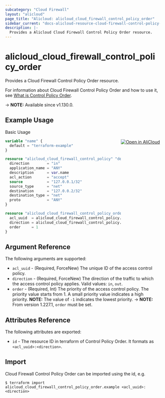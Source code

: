 ```yaml
---
subcategory: "Cloud Firewall"
layout: "alicloud"
page_title: "Alicloud: alicloud_cloud_firewall_control_policy_order"
sidebar_current: "docs-alicloud-resource-cloud-firewall-control-policy-order"
description: |-
  Provides a Alicloud Cloud Firewall Control Policy Order resource.
---
```


# alicloud_cloud_firewall_control_policy_order

Provides a Cloud Firewall Control Policy Order resource.

For information about Cloud Firewall Control Policy Order and how to use it, see [What is Control Policy Order](https://www.alibabacloud.com/help/doc-detail/138867.htm).

-> **NOTE:** Available since v1.130.0.

## Example Usage
<div class="oics-button" style="float: right;margin: 0 0 -40px 0;">
  <a href="https://api.aliyun.com/api-tools/terraform?resource=alicloud_cloud_firewall_control_policy_order&exampleId=5a361d38-71eb-6652-01ae-b979cb63ce2a68cd5f16&activeTab=example&spm=docs.r.cloud_firewall_control_policy_order.0.5a361d3871" target="_blank">
    <img alt="Open in AliCloud" src="https://img.alicdn.com/imgextra/i1/O1CN01hjjqXv1uYUlY56FyX_!!6000000006049-55-tps-254-36.svg" style="max-height: 44px; margin: 32px auto; max-width: 100%;">
  </a>
</div>

Basic Usage

```terraform
variable "name" {
  default = "terraform-example"
}

resource "alicloud_cloud_firewall_control_policy" "default" {
  direction        = "in"
  application_name = "ANY"
  description      = var.name
  acl_action       = "accept"
  source           = "127.0.0.1/32"
  source_type      = "net"
  destination      = "127.0.0.2/32"
  destination_type = "net"
  proto            = "ANY"
}

resource "alicloud_cloud_firewall_control_policy_order" "default" {
  acl_uuid  = alicloud_cloud_firewall_control_policy.default.acl_uuid
  direction = alicloud_cloud_firewall_control_policy.default.direction
  order     = 1
}
```

## Argument Reference

The following arguments are supported:

* `acl_uuid` - (Required, ForceNew) The unique ID of the access control policy.
* `direction` - (Required, ForceNew) The direction of the traffic to which the access control policy applies. Valid values: `in`, `out`.
* `order` - (Required, Int) The priority of the access control policy. The priority value starts from 1. A small priority value indicates a high priority. **NOTE:** The value of `-1` indicates the lowest priority.
-> **NOTE:** From version 1.227.1, `order` must be set.

## Attributes Reference

The following attributes are exported:

* `id` - The resource ID in terraform of Control Policy Order. It formats as `<acl_uuid>:<direction>`.

## Import

Cloud Firewall Control Policy Order can be imported using the id, e.g.

```shell
$ terraform import alicloud_cloud_firewall_control_policy_order.example <acl_uuid>:<direction>
```
